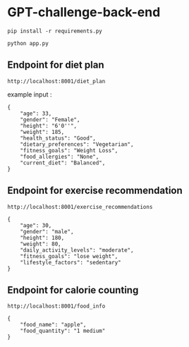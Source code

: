 # GPT-challenge-back-end

`pip install -r requirements.py`

`python app.py`

## Endpoint for diet plan

`http://localhost:8001/diet_plan`

example input :

```
{
    "age": 33,
    "gender": "Female",
    "height": "6'0''",
    "weight": 185,
    "health_status": "Good",
    "dietary_preferences": "Vegetarian",
    "fitness_goals": "Weight Loss",
    "food_allergies": "None",
    "current_diet": "Balanced",
}
```

## Endpoint for exercise recommendation

`http://localhost:8001/exercise_recommendations`

```
{
    "age": 30,
    "gender": "male",
    "height": 180,
    "weight": 80,
    "daily_activity_levels": "moderate",
    "fitness_goals": "lose weight",
    "lifestyle_factors": "sedentary"
}

```

## Endpoint for calorie counting

`http://localhost:8001/food_info`

```
{
    "food_name": "apple",
    "food_quantity": "1 medium"
}

```


